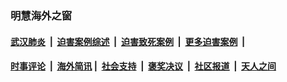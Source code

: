
### 明慧海外之窗

####  [武汉肺炎](indexes/365.md?t=01032200) &nbsp;|&nbsp;  [迫害案例综述](indexes/328.md?t=01032200) &nbsp;|&nbsp; [迫害致死案例](indexes/277.md?t=01032200)  &nbsp;|&nbsp; [更多迫害案例](indexes/81.md?t=01032200)  &nbsp;|&nbsp; 
####  [时事评论](indexes/251.md?t=01032200) &nbsp;|&nbsp; [海外简讯](indexes/245.md?t=01032200)&nbsp;|&nbsp;  [社会支持](indexes/140.md?t=01032200) &nbsp;|&nbsp; [褒奖决议](indexes/282.md?t=01032200) &nbsp;|&nbsp; [社区报道](indexes/91.md?t=01032200)  &nbsp;|&nbsp; [天人之间](indexes/78.md?t=01032200) 

